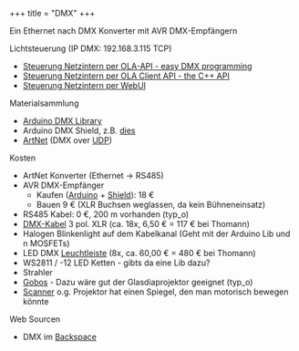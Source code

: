+++
title = "DMX"
+++

Ein Ethernet nach DMX Konverter mit AVR DMX-Empfängern

Lichtsteuerung (IP DMX: 192.168.3.115 TCP)

- [Steuerung Netzintern per OLA-API - easy DMX
  programming](http://opendmx.net/index.php/OLA_Python_API)
- [Steuerung Netzintern per OLA Client API - the C++
  API](https://docs.openlighting.org/ola/doc/latest/client_tutorial.html)
- [Steuerung Netzintern per
  WebUI](http://192.168.3.115:9090)

Materialsammlung

- [Arduino DMX
  Library](http://playground.arduino.cc/Learning/DMX)
- Arduino DMX Shield, z.B.
  [dies](https://www.tindie.com/products/Conceptinetics/dmx-shield-for-arduino-rdm-capable/)
- [ArtNet](http://art-net.org.uk/) (DMX over
  [UDP](http://en.wikipedia.org/wiki/User_Datagram_Protocol))

Kosten

- ArtNet Konverter (Ethernet -\> RS485)
- AVR DMX-Empfänger
  - Kaufen
    ([Arduino](http://www.dx.com/de/p/funduino-uno-r3-atmega328-development-board-for-arduino-384207) +
    [Shield](http://www.dx.com/de/s/arduino+dmx)): 18 €
  - Bauen 9 € (XLR Buchsen weglassen, da kein Bühneneinsatz)
- RS485 Kabel: 0 €, 200 m vorhanden (typ_o)
- [DMX-Kabel](http://www.thomann.de/de/the_sssnake_dmxkabel_3003.htm)
  3 pol. XLR (ca. 18x, 6,50 € = 117 € bei Thomann)
- Halogen Blinkenlight auf dem Kabelkanal (Geht mit der Arduino Lib
  und n MOSFETs)
- LED DMX
  [Leuchtleiste](http://www.thomann.de/de/stairville_led_bar_120_4_rgb_dmx_30_05m.htm?ref=search_rslt_dmx+led_355287_1)
  (8x, ca. 60,00 € = 480 € bei Thomann)
- WS2811 / -12 LED Ketten - gibts da eine Lib dazu?
- Strahler
- [Gobos](https://de.wikipedia.org/wiki/Gobo) - Dazu wäre
  gut der Glasdiaprojektor geeignet (typ_o)
- [Scanner](https://de.wikipedia.org/wiki/Scanner_(Lichttechnik))
  o.g. Projektor hat einen Spiegel, den man motorisch bewegen könnte

Web Sourcen

- DMX im
  [Backspace](https://www.hackerspace-bamberg.de/DMX_Lighting)
